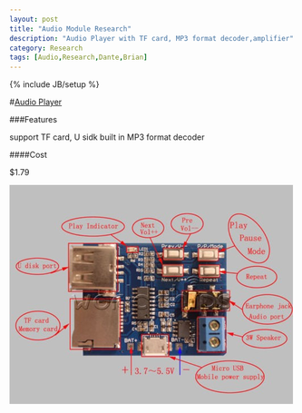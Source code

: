 ```yaml
---
layout: post
title: "Audio Module Research"
description: "Audio Player with TF card, MP3 format decoder,amplifier"
category: Research
tags: [Audio,Research,Dante,Brian]
---
```

{% include JB/setup %}

#[Audio Player](http://www.ebay.com/itm/TF-card-U-disk-MP3-Format-decoder-board-module-amplifier-decoding-audio-Player-/331509915652?hash=item4d2f87e004)


###Features

support TF card, U sidk
built in MP3 format decoder

####Cost

$1.79

<img src="\assets\AudioPlayer.jpg">
